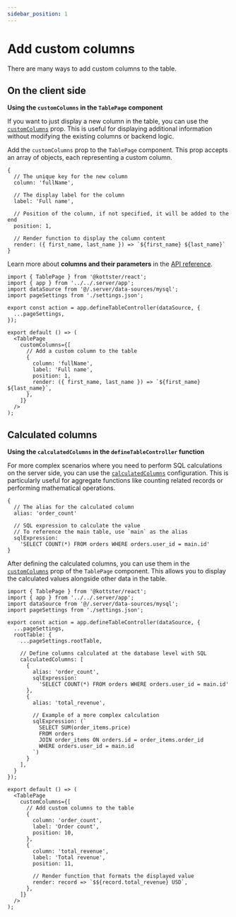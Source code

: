 ```yaml
---
sidebar_position: 1
---
```


# Add custom columns

There are many ways to add custom columns to the table. 

## On the client side

**Using the `customColumns` in the `TablePage` component**

If you want to just display a new column in the table, you can use the [`customColumns`](/table/table-page-component#customcolumns) prop. This is useful for displaying additional information without modifying the existing columns or backend logic.

Add the `customColumns` prop to the `TablePage` component. This prop accepts an array of objects, each representing a custom column.

```tsx title="Example of a custom column"
{
  // The unique key for the new column
  column: 'fullName',
  
  // The display label for the column
  label: 'Full name',
  
  // Position of the column, if not specified, it will be added to the end
  position: 1,

  // Render function to display the column content
  render: ({ first_name, last_name }) => `${first_name} ${last_name}`
}
```

Learn more about **columns and their parameters** in the [API reference](/table/configuration/api#columns-1).

```tsx title="Example of a page with a custom column"
import { TablePage } from '@kottster/react';
import { app } from '../../.server/app';
import dataSource from '@/.server/data-sources/mysql';
import pageSettings from './settings.json';

export const action = app.defineTableController(dataSource, {
  ...pageSettings,
});

export default () => (
  <TablePage
    customColumns={[
      // Add a custom column to the table
      {
        column: 'fullName',
        label: 'Full name',
        position: 1,
        render: ({ first_name, last_name }) => `${first_name} ${last_name}`,
      },
    ]}
  />
);
```

## Calculated columns

**Using the `calculatedColumns` in the `defineTableController` function**

For more complex scenarios where you need to perform SQL calculations on the server side, you can use the [`calculatedColumns`](/table/configuration/api#calculatedcolumns) configuration. This is particularly useful for aggregate functions like counting related records or performing mathematical operations.

```tsx title="Example of a calculated column"
{
  // The alias for the calculated column
  alias: 'order_count'

  // SQL expression to calculate the value
  // To reference the main table, use `main` as the alias
  sqlExpression:
    'SELECT COUNT(*) FROM orders WHERE orders.user_id = main.id'
}
```

After defining the calculated columns, you can use them in the [`customColumns`](/table/table-page-component#customcolumns) prop of the `TablePage` component. This allows you to display the calculated values alongside other data in the table.

```tsx title="Example of a page with calculated columns"
import { TablePage } from '@kottster/react';
import { app } from '../../.server/app';
import dataSource from '@/.server/data-sources/mysql';
import pageSettings from './settings.json';

export const action = app.defineTableController(dataSource, {
  ...pageSettings,
  rootTable: {
    ...pageSettings.rootTable,
    
    // Define columns calculated at the database level with SQL
    calculatedColumns: [
      {
        alias: 'order_count',
        sqlExpression:
          'SELECT COUNT(*) FROM orders WHERE orders.user_id = main.id'
      },
      {
        alias: 'total_revenue',
  
        // Example of a more complex calculation
        sqlExpression: (`
          SELECT SUM(order_items.price) 
          FROM orders 
          JOIN order_items ON orders.id = order_items.order_id 
          WHERE orders.user_id = main.id
        `)
      }
    ],
  }
});

export default () => (
  <TablePage
    customColumns={[
      // Add custom columns to the table
      {
        column: 'order_count',
        label: 'Order count',
        position: 10,
      },
      {
        column: 'total_revenue',
        label: 'Total revenue',
        position: 11,
        
        // Render function that formats the displayed value
        render: record => `$${record.total_revenue} USD`,
      },
    ]}
  />
);
```